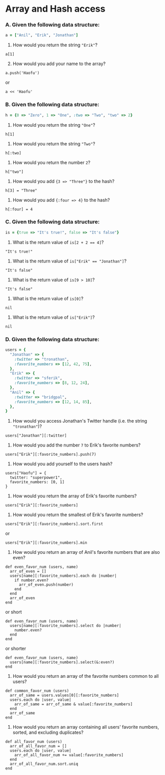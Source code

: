 # Array and Hash access

### A. Given the following data structure:

```ruby
a = ["Anil", "Erik", "Jonathan"]
```

1. How would you return the string `"Erik"`?
```
a[1]
```
2. How would you add your name to the array?
```
a.push('Haofu')
```
or
```
a << 'Haofu'
```

### B. Given the following data structure:

```ruby
h = {0 => "Zero", 1 => "One", :two => "Two", "two" => 2}
```

1. How would you return the string `"One"`?
```
h[1]
```
1. How would you return the string `"Two"`?
```
h[:two]
```
1. How would you return the number `2`?
```
h["two"]
```
1. How would you add `{3 => "Three"}` to the hash?
```
h[3] = "Three"
```
1. How would you add `{:four => 4}` to the hash?
```
h[:four] = 4
```

### C. Given the following data structure:

```ruby
is = {true => "It's true!", false => "It's false"}
```

1. What is the return value of `is[2 + 2 == 4]`?
```
"It's true!"
```
1. What is the return value of `is["Erik" == "Jonathan"]`?
```
"It's false"
```
1. What is the return value of `is[9 > 10]`?
```
"It's false"
```
1. What is the return value of `is[0]`?
```
nil
```
1. What is the return value of `is["Erik"]`?
```
nil
```

### D. Given the following data structure:

```ruby
users = {
  "Jonathan" => {
    :twitter => "tronathan",
    :favorite_numbers => [12, 42, 75],
  },
  "Erik" => {
    :twitter => "sferik",
    :favorite_numbers => [8, 12, 24],
  },
  "Anil" => {
    :twitter => "bridgpal",
    :favorite_numbers => [12, 14, 85],
  },
}
```

1. How would you access Jonathan's Twitter handle (i.e. the string `"tronathan"`)?
```
users["Jonathan"][:twitter]
```
1. How would you add the number `7` to Erik's favorite numbers?
```
users["Erik"][:favorite_numbers].push(7)
```
1. How would you add yourself to the users hash?
```
users["Haofu"] = {
  twitter: "superpower1",
  favorite_numbers: [0, 1]
}
```
1. How would you return the array of Erik's favorite numbers?
```
users["Erik"][:favorite_numbers]
```
1. How would you return the smallest of Erik's favorite numbers?
```
users["Erik"][:favorite_numbers].sort.first
```
or
```
users["Erik"][:favorite_numbers].min
```

1. How would you return an array of Anil's favorite numbers that are also even?
```
def even_favor_num (users, name)
  arr_of_even = []
  users[name][:favorite_numbers].each do |number|
    if number.even?
      arr_of_even.push(number)
    end
  end
  arr_of_even
end
```
or short
```
def even_favor_num (users, name)
  users[name][:favorite_numbers].select do |number|
    number.even?
  end
end
```
or shorter
```
def even_favor_num (users, name)
  users[name][:favorite_numbers].select(&:even?)    
end
```

1. How would you return an array of the favorite numbers common to all users?
```
def common_favor_num (users)
  arr_of_same = users.values[0][:favorite_numbers]
  users.each do |user, value|
    arr_of_same = arr_of_same & value[:favorite_numbers]
  end
  arr_of_same
end
```
1. How would you return an array containing all users' favorite numbers, sorted, and excluding duplicates?
```
def all_favor_num (users)
  arr_of_all_favor_num = []
  users.each do |user, value|
    arr_of_all_favor_num += value[:favorite_numbers]
  end
  arr_of_all_favor_num.sort.uniq
end
```
